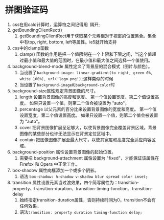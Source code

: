 # 拼图验证码
1) css在用calc计算时，运算符之间记得用` `隔开;
2) getBoundingClientRect()
   1) getBoundingClientRect用于获取某个元素相对于视窗的位置集合。集合中有top, right, bottom, left等属性。ie5就开始支持
3)  css中的clamp函数
    1)  clamp() 函数的作用是把一个值限制在一个上限和下限之间，当这个值超过最小值和最大值的范围时，在最小值和最大值之间选择一个值使用。
4) background-blend-mode 属性定义了背景层的混合模式（图片与颜色）。
   1) 当设置了`background-image: linear-gradient(to right, green 0%, white 100%), url('logo.png');`这样类似的时候
   2) 当设置了`background-image和background-color`时
5) background-size属性规定背景图像的尺寸。
   1) length 设置背景图像的高度和宽度。 第一个值设置宽度，第二个值设置高度。 如果只设置一个值，则第二个值会被设置为 "auto"。
   2) percentage 以父元素的百分比来设置背景图像的宽度和高度。 第一个值设置宽度，第二个值设置高度。 如果只设置一个值，则第二个值会被设置为 "auto"。
   3) cover 把背景图像扩展至足够大，以使背景图像完全覆盖背景区域。背景图像的某些部分也许无法显示在背景定位区域中。
   4) contain 把图像图像扩展至最大尺寸，以使其宽度和高度完全适应内容区域。
6) background-position 属性设置背景图像的起始位置。
   1) 需要把 background-attachment 属性设置为 "fixed"，才能保证该属性在 Firefox 和 Opera 中正常工作。
7) box-shadow 属性向框添加一个或多个阴影。
   1) 语法 `box-shadow: h-shadow v-shadow blur spread color inset;`
8) transition 属性设置元素当过渡效果，四个简写属性为：transition-property、transition-duration、transition-timing-function、transition-delay
   1) 始终指定transition-duration属性，否则持续时间为0，transition不会有任何效果。
   2) 语法`transition: property duration timing-function delay;`